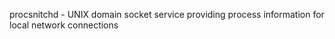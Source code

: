 procsnitchd - UNIX domain socket service providing process information for local network connections

